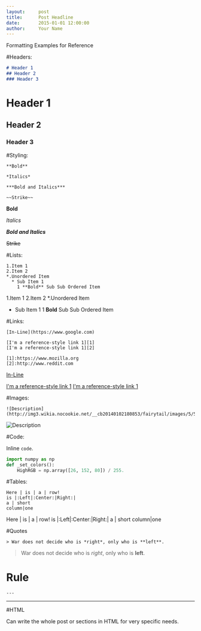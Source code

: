 ```yaml
---
layout:     post
title:      Post Headline
date:       2015-01-01 12:00:00
author:     Your Name
---
```

<!-- Start Writing Below in Markdown -->

Formatting Examples for Reference

#Headers:

```markdown
# Header 1
## Header 2
### Header 3
```

# Header 1
## Header 2
### Header 3

#Styling:

```
**Bold**

*Italics*

***Bold and Italics***

~~Strike~~
```

**Bold**

*Italics*

***Bold and Italics***

~~Strike~~

#Lists:

```
1.Item 1
2.Item 2
*.Unordered Item 
  * Sub Item 1
    1 **Bold** Sub Sub Ordered Item
```

1.Item 1
2.Item 2
*.Unordered Item 
  * Sub Item 1
    1 **Bold** Sub Sub Ordered Item

#Links:

```
[In-Line](https://www.google.com)

[I'm a reference-style link 1][1]
[I'm a reference-style link 1][2]

[1]:https://www.mozilla.org
[2]:http://www.reddit.com
```

[In-Line](https://www.google.com)

[I'm a reference-style link 1][1]
[I'm a reference-style link 1][2]

[1]:https://www.mozilla.org
[2]:http://www.reddit.com

#Images:

```
![Description](http://img3.wikia.nocookie.net/__cb20140102180853/fairytail/images/5/5b/Logo_Fairy_Tail_right.png)
```

![Description](http://img3.wikia.nocookie.net/__cb20140102180853/fairytail/images/5/5b/Logo_Fairy_Tail_right.png)

#Code:
    
Inline `code`.

```python
import numpy as np
def _set_colors():
    HighRGB = np.array([26, 152, 80]) / 255.
```

#Tables:

```
Here | is | a | row!
is |:Left|:Center:|Right:|
a | short
column|one
```

Here | is | a | row!
is |:Left|:Center:|Right:|
a | short
column|one

#Quotes

```
> War does not decide who is *right*, only who is **left**.
```

> War does not decide who is *right*, only who is **left**.

# Rule
```
---
```

---

#HTML

Can write the whole post or sections in HTML for very specific needs.

